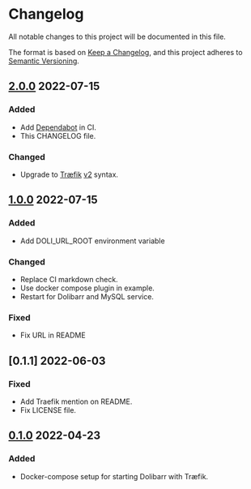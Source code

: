 # Changelog

All notable changes to this project will be documented in this file.

The format is based on [Keep a Changelog](https://keepachangelog.com/en/1.0.0/),
and this project adheres to [Semantic Versioning](https://semver.org/spec/v2.0.0.html).

<!-- markdownlint-configure-file { "MD024": { "allow_different_nesting": true } } -->

## [2.0.0] 2022-07-15

### Added

- Add [Dependabot](https://github.com/dependabot) in CI.
- This CHANGELOG file.

### Changed

- Upgrade to [Træfik](https://traefik.io/) [v2](https://doc.traefik.io/traefik/migration/v1-to-v2/) syntax.

## [1.0.0] 2022-07-15

### Added

- Add DOLI_URL_ROOT environment variable

### Changed

- Replace CI markdown check.
- Use docker compose plugin in example.
- Restart for Dolibarr and MySQL service.

### Fixed

- Fix URL in README

## [0.1.1] 2022-06-03

### Fixed

- Add Traefik mention on README.
- Fix LICENSE file.

## [0.1.0] 2022-04-23

### Added

- Docker-compose setup for starting Dolibarr with Træfik.

[2.0.0]: https://github.com/solution-libre/docker-dolibarr/compare/v1.0.0...v2.0.0
[1.0.0]: https://github.com/solution-libre/docker-dolibarr/compare/v0.1.1...v1.0.0
[0.2.0]: https://github.com/solution-libre/docker-dolibarr/compare/v0.1.0...v0.1.1
[0.1.0]: https://github.com/solution-libre/docker-dolibarr/releases/tag/v0.1.0
